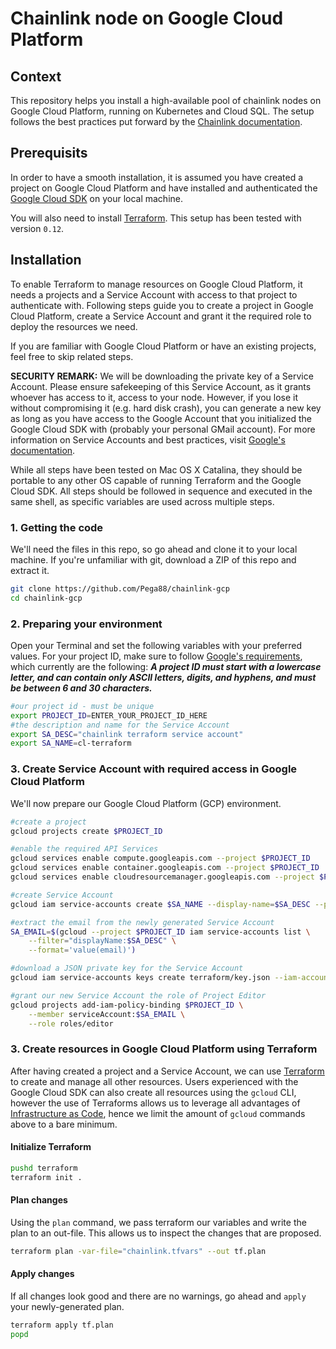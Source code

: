 # Chainlink node on Google Cloud Platform

## Context
This repository helps you install a high-available pool of chainlink nodes on Google Cloud Platform, running on Kubernetes and Cloud SQL. The setup follows the best practices put forward by the [Chainlink documentation](https://docs.chain.link/docs/best-security-practices).

## Prerequisits
In order to have a smooth installation, it is assumed you have created a project on Google Cloud Platform and have installed and authenticated the [Google Cloud SDK](https://cloud.google.com/sdk/install) on your local machine.

You will also need to install [Terraform](https://www.terraform.io/). This setup has been tested with version `0.12`.

## Installation
To enable Terraform to manage resources on Google Cloud Platform, it needs a projects and a Service Account with access to that project to authenticate with. Following steps guide you to create a project in Google Cloud Platform, create a Service Account and grant it the required role to deploy the resources we need.

If you are familiar with Google Cloud Platform or have an existing projects, feel free to skip related steps.

**SECURITY REMARK:** We will be downloading the private key of a Service Account. Please ensure safekeeping of this Service Account, as it grants whoever has access to it, access to your node. However, if you lose it without compromising it (e.g. hard disk crash), you can generate a new key as long as you have access to the Google Account that you initialized the Google Cloud SDK with (probably your personal GMail account). For more information on Service Accounts and best practices, visit [Google's documentation](https://cloud.google.com/iam/docs/understanding-service-accounts).

While all steps have been tested on Mac OS X Catalina, they should be portable to any other OS capable of running Terraform and the Google Cloud SDK. All steps should be followed in sequence and executed in the same shell, as specific variables are used across multiple steps.


### 1. Getting the code
We'll need the files in this repo, so go ahead and clone it to your local machine. If you're unfamiliar with git, download a ZIP of this repo and extract it.
```bash
git clone https://github.com/Pega88/chainlink-gcp
cd chainlink-gcp
```
### 2. Preparing your environment
Open your Terminal and set the following variables with your preferred values. For your project ID, make sure to follow [Google's requirements](https://cloud.google.com/resource-manager/docs/creating-managing-projects#creating_a_project), which currently are the following: ___A project ID must start with a lowercase letter, and can contain only ASCII letters, digits, and hyphens, and must be between 6 and 30 characters.___
```bash
#our project id - must be unique
export PROJECT_ID=ENTER_YOUR_PROJECT_ID_HERE
#the description and name for the Service Account
export SA_DESC="chainlink terraform service account"
export SA_NAME=cl-terraform
```

### 3. Create Service Account with required access in Google Cloud Platform
We'll now prepare our Google Cloud Platform (GCP) environment.
```bash
#create a project
gcloud projects create $PROJECT_ID

#enable the required API Services
gcloud services enable compute.googleapis.com --project $PROJECT_ID
gcloud services enable container.googleapis.com --project $PROJECT_ID
gcloud services enable cloudresourcemanager.googleapis.com --project $PROJECT_ID

#create Service Account
gcloud iam service-accounts create $SA_NAME --display-name=$SA_DESC --project $PROJECT_ID

#extract the email from the newly generated Service Account
SA_EMAIL=$(gcloud --project $PROJECT_ID iam service-accounts list \
    --filter="displayName:$SA_DESC" \
    --format='value(email)')

#download a JSON private key for the Service Account
gcloud iam service-accounts keys create terraform/key.json --iam-account=$SA_EMAIL

#grant our new Service Account the role of Project Editor
gcloud projects add-iam-policy-binding $PROJECT_ID \
    --member serviceAccount:$SA_EMAIL \
    --role roles/editor
```

### 3. Create resources in Google Cloud Platform using Terraform
After having created a project and a Service Account, we can use [Terraform](https://www.terraform.io/downloads.html) to create and manage all other resources. Users experienced with the Google Cloud SDK can also create all resources using the `gcloud` CLI, however the use of Terraforms allows us to leverage all advantages of [Infrastructure as Code](https://en.wikipedia.org/wiki/Infrastructure_as_code), hence we limit the amount of `gcloud` commands above to a bare minimum.

#### Initialize Terraform
```bash
pushd terraform
terraform init .
```
#### Plan changes
Using the `plan` command, we pass terraform our variables and write the plan to an out-file. This allows us to inspect the changes that are proposed.
```bash
terraform plan -var-file="chainlink.tfvars" --out tf.plan
```
#### Apply changes
If all changes look good and there are no warnings, go ahead and `apply` your newly-generated plan.

```bash
terraform apply tf.plan
popd
```
